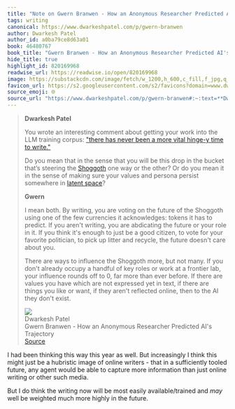 ```yaml
---
title: "Note on Gwern Branwen - How an Anonymous Researcher Predicted AI's Trajectory via Dwarkesh Patel"
tags: writing
canonical: https://www.dwarkeshpatel.com/p/gwern-branwen
author: Dwarkesh Patel
author_id: a0ba79ce8d63a01
book: 46480767
book_title: "Gwern Branwen - How an Anonymous Researcher Predicted AI's Trajectory"
hide_title: true
highlight_id: 820169968
readwise_url: https://readwise.io/open/820169968
image: https://substackcdn.com/image/fetch/w_1200,h_600,c_fill,f_jpg,q_auto:good,fl_progressive:steep,g_auto/https%3A%2F%2Fsubstack-video.s3.amazonaws.com%2Fvideo_upload%2Fpost%2F151435243%2Fcf820621-0a07-44eb-9258-b1b63ee686f4%2Ftranscoded-00001.png
favicon_url: https://s2.googleusercontent.com/s2/favicons?domain=www.dwarkeshpatel.com
source_emoji: 🌐
source_url: "https://www.dwarkeshpatel.com/p/gwern-branwen#:~:text=**Dwarkesh%20Patel**,they%20don%27t%20exist."
---
```


> **Dwarkesh Patel**
> 
> You wrote an interesting comment about getting your work into the LLM training corpus: ["there has never been a more vital hinge-y time to write."](https://marginalrevolution.com/marginalrevolution/2024/08/the-wisdom-of-gwern-why-should-you-write.html)
> 
> Do you mean that in the sense that you will be this drop in the bucket that’s steering the [Shoggoth](https://www.nytimes.com/2023/05/30/technology/shoggoth-meme-ai.html) one way or the other? Or do you mean it in the sense of making sure your values and persona persist somewhere in [latent space](https://samanemami.medium.com/a-comprehensive-guide-to-latent-space-9ae7f72bdb2f)?
> 
> **Gwern**
> 
> I mean both. By writing, you are voting on the future of the Shoggoth using one of the few currencies it acknowledges: tokens it has to predict. If you aren't writing, you are abdicating the future or your role in it. If you think it's enough to just be a good citizen, to vote for your favorite politician, to pick up litter and recycle, the future doesn't care about you. 
> 
> There are ways to influence the Shoggoth more, but not many. If you don't already occupy a handful of key roles or work at a frontier lab, your influence rounds off to 0, far more than ever before. If there are values you have which are not expressed yet in text, if there are things you like or want, if they aren't reflected online, then to the AI they don't exist.
> <div class="quoteback-footer"><div class="quoteback-avatar"><img class="mini-favicon" src="https://s2.googleusercontent.com/s2/favicons?domain=www.dwarkeshpatel.com"></div><div class="quoteback-metadata"><div class="metadata-inner"><span style="display:none">FROM:</span><div aria-label="Dwarkesh Patel" class="quoteback-author"> Dwarkesh Patel</div><div aria-label="Gwern Branwen - How an Anonymous Researcher Predicted AI's Trajectory" class="quoteback-title"> Gwern Branwen - How an Anonymous Researcher Predicted AI's Trajectory</div></div></div><div class="quoteback-backlink"><a target="_blank" aria-label="go to the full text of this quotation" rel="noopener" href="https://www.dwarkeshpatel.com/p/gwern-branwen#:~:text=**Dwarkesh%20Patel**,they%20don%27t%20exist." class="quoteback-arrow"> Source</a></div></div>

I had been thinking this way this year as well. But increasingly I think this might just be a hubristic image of online writers - that in a sufficiently tooled future, any agent would be able to capture more information than just online writing or other such media.

But I do think the writing now will be most easily available/trained and *may* well be weighted much more highly in the future.